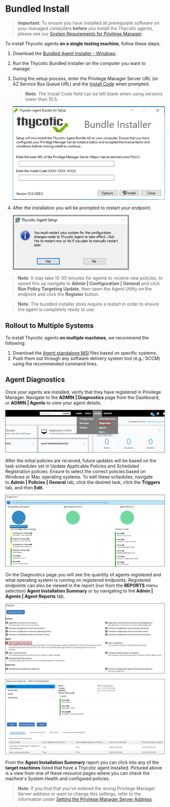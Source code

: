 [title]: # (Bundled Install)
[tags]: # (agent,endpoint)
[priority]: # (1601)
# Bundled Install

>**Important**:
>To ensure you have installed all prerequisite software on your managed computers __before__ you install the Thycotic agents, please see our [System Requirements for Privilege Manager](../sysreq.md)

To install Thycotic agents __on a single testing machine__, follow these steps:

1. Download the [Bundled Agent Installer - Windows](https://tmsnuget.thycotic.com/software/Agents/ThycoticAgentsInstaller_x86_10_6_1080.exe).
1. Run the Thycotic Bundled Installer on the computer you want to manage.
1. During the setup process, enter the Privilege Manager Server URL (or AZ Service Bus Queue URL) and the [Install Code](installcode.md) when prompted. 

   >**Note**: The Install Code field can be left blank when using versions lower than 10.5.

   ![Bundle Installer Setup](images/bundle/setup.png)
1. After the installation you will be prompted to restart your endpoint.

   ![System restart prompt after agent installation](images/bundle/restart-prompt.png)

>**Note**:
>It may take 15-30 minutes for agents to receive new policies, to speed this up navigate to __Admin | Configuration | General__ and click __Run Policy Targeting Update__, then open the Agent Utility on the endpoint and click the __Register__ button.

>**Note**:
>The bundled installer does require a restart in order to ensure the agent is completely ready to use.

## Rollout to Multiple Systems

To install Thycotic agents __on multiple machines__, we recommend the following:

1. Download the [Agent standalone MSI](agent-inst-win.md) files based on specific systems.
1. Push them out through any software delivery system tool (e.g.: SCCM) using the recommended command lines.

## Agent Diagnostics

Once your agents are installed, verify that they have registered in Privilege Manager. Navigate to the __ADMIN | Diagnostics__ page from the Dashboard, or __ADMIN | Agents__ to view your agent details.

![Access Agent Diagnostics](images/bundle/menu-diag.png)
  
After the initial policies are received, future updates will be based on the task schedules set in Update Applicable Policies and Scheduled Registration policies. Ensure to select the correct policies based on Windows or Mac operating systems. To edit these schedules, navigate to __Admin | Policies | General__ tab, click the desired task, click the __Triggers__ tab, and then __Edit__.  
  
![Diagnostics Overview](images/bundle/diag-overview.png)

On the Diagnostics page you will see the quantity of agents registered and what operating system is running on registered endpoints. Registered endpoints can also be viewed in the report (run from the __REPORTS__ menu selection) __Agent Installation Summary__ or by navigating to the __Admin | Agents | Agent Reports__ tab.  
  
![Reports page](images/bundle/reports-page.png)

![Resource Explorer](images/bundle/resource-explorer.png)

From the __Agent Installation Summary__ report you can click into any of the __target machines__ listed that have a Thycotic agent installed. Pictured above is a view from one of these resource pages where you can check the machine's System Health and configured policies.

>**Note**:
>If you find that you've entered the wrong Privilege Manager Server address or want to change this settings, refer to the information under [Setting the Privilege Manager Server Address](agent-set-server-address.md).
